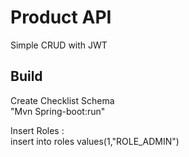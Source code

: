 # Product API

Simple CRUD with JWT 

## Build

Create Checklist Schema  
"Mvn Spring-boot:run"

Insert Roles :  
insert into roles values(1,"ROLE_ADMIN")
